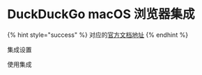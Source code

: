 # DuckDuckGo macOS 浏览器集成

{% hint style="success" %}
对应的[官方文档地址](https://bitwarden.com/help/duckduckgo-macos-browser-integration/)
{% endhint %}

集成设置

使用集成
